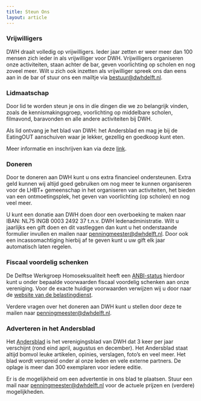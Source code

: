 ```yaml
---
title: Steun Ons
layout: article
---
```


### Vrijwilligers
DWH draait volledig op vrijwilligers. Ieder jaar zetten er weer meer dan
100 mensen zich ieder in als vrijwilliger voor DWH. Vrijwilligers organiseren
onze activiteiten, staan achter de bar, geven voorlichting op scholen en nog
zoveel meer. Wilt u zich ook inzetten als vrijwilliger spreek ons dan eens aan
in de bar of stuur ons een mailtje via [bestuur@dwhdelft.nl](mailto:bestuur@dwhdelft.nl).

### Lidmaatschap
Door lid te worden steun je ons in díe dingen die we zo belangrijk vinden, zoals
de kennismakingsgroep, voorlichting op middelbare scholen, filmavond, baravonden
en alle andere activiteiten bij DWH.

Als lid ontvang je het blad van DWH: het Andersblad en mag je bij de EatingOUT
aanschuiven waar je lekker, gezellig en goedkoop kunt eten.

Meer informatie en inschrijven kan via deze [link](https://my.dwhdelft.nl/signup).

### Doneren
Door te doneren aan DWH kunt u ons extra financieel ondersteunen. Extra geld
kunnen wij altijd goed gebruiken om nog meer te kunnen organiseren voor de LHBT+
gemeenschap in het organiseren van activiteiten, het bieden van een ontmoetingsplek,
het geven van voorlichting (op scholen) en nog veel meer.

U kunt een donatie aan DWH doen door een overboeking te maken naar
IBAN: NL75 INGB 0003 2492 37 t.n.v. DWH ledenadministratie.
Wilt u jaarlijks een gift doen en dit vastleggen dan kunt u het
onderstaande formulier invullen en mailen naar
[penningmeester@dwhdelft.nl](mailto:penningmeester@dwhdelft.nl).
Door ook een incassomachtiging hierbij af te geven kunt u uw gift elk jaar
automatisch laten regelen.

<FilesList folder-id="17w67mVzuluZCErwxEFnZTdR1MCYrIy0i"></FilesList>

### Fiscaal voordelig schenken
De Delftse Werkgroep Homoseksualiteit heeft een [ANBI-status](/anbi) hierdoor kunt
u onder bepaalde voorwaarden fiscaal voordelig schenken aan onze vereniging. Voor
de exacte huidige voorwaarden verwijzen wij u door naar de
[website van de belastingdienst](https://www.belastingdienst.nl/wps/wcm/connect/nl/aftrek-en-kortingen/content/gift-aftrekken).

Verdere vragen over het doneren aan DWH kunt u stellen door deze te mailen
naar [penningmeester@dwhdelft.nl](mailto:penningmeester@dwhdelft.nl).

### Adverteren in het Andersblad
Het [Andersblad](/andersblad) is het verenigingsblad van DWH dat 3 keer per jaar
verschijnt (rond eind april, augustus en december). Het Andersblad staat altijd
bomvol leuke artikelen, opinies, verslagen, foto’s en veel meer. Het blad wordt
verspreid onder al onze leden en vele externe partners. De oplage is meer dan
300 exemplaren voor iedere editie.

Er is de mogelijkheid om een advertentie in ons blad te plaatsen. Stuur een mail
naar [penningmeester@dwhdelft.nl](mailto:penningmeester@dwhdelft.nl) voor de actuele
prijzen en (verdere) mogelijkheden.
